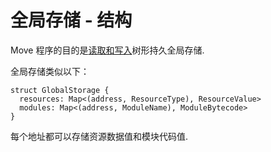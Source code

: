 # 全局存储 - 结构

Move 程序的目的是[读取和写入](https://diem.github.io/move/global-storage-operators.html)树形持久全局存储.

全局存储类似以下：

```text
struct GlobalStorage {
  resources: Map<(address, ResourceType), ResourceValue>
  modules: Map<(address, ModuleName), ModuleBytecode>
}
```

每个地址都可以存储资源数据值和模块代码值.